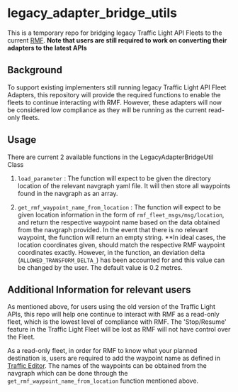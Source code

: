 # legacy_adapter_bridge_utils
This is a temporary repo for bridging legacy Traffic Light API Fleets to the current [RMF](https://github.com/open-rmf/rmf_ros2). **Note that users are still required to work on converting their adapters to the latest APIs**

## Background
To support existing implementers still running legacy Traffic Light API Fleet Adapters, this repository will provide the required functions to enable the fleets to continue interacting with RMF. However, these adapters will now be considered low compliance as they will be running as the current read-only fleets.

## Usage
There are current 2 available functions in the LegacyAdapterBridgeUtil Class

1. `load_parameter` : The function will expect to be given the directory location of the relevant navgraph yaml file. It will then store all waypoints found in the navgraph as an array.

2. `get_rmf_waypoint_name_from_location` : The function will expect to be given location information in the form of `rmf_fleet_msgs/msg/location`, and return the respective waypoint name based on the data obtained from the navgraph provided. In the event that there is no relevant waypoint, the function will return an empty string. **In ideal cases, the location coordinates given, should match the respective RMF waypoint coordinates exactly. However, in the function, an deviation delta (`ALLOWED_TRANSFORM_DELTA_`) has been accounted for and this value can be changed by the user. The default value is 0.2 metres.

## Additional Information for relevant users

As mentioned above, for users using the old version of the Traffic Light APIs, this repo will help one continue to interact with RMF as a read-only fleet, which is the lowest level of compliance with RMF. The 'Stop/Resume' feature in the Traffic Light Fleet will be lost as RMF will not have control over the Fleet. 

As a read-only fleet, in order for RMF to know what your planned destination is, users are required to add the waypoint name as defined in [Traffic Editor](https://github.com/open-rmf/rmf_traffic_editor). The names of the waypoints can be obtained from the navgraph which can be done through the `get_rmf_waypoint_name_from_location` function mentioned above.
